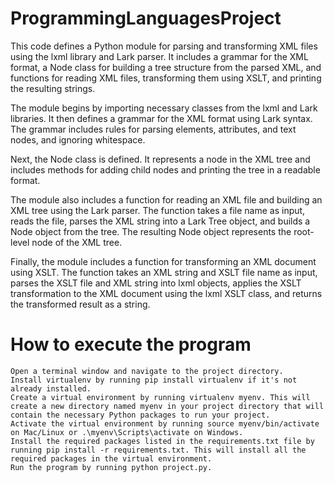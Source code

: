 # ProgrammingLanguagesProject
This code defines a Python module for parsing and transforming XML files using the lxml library and Lark parser. It includes a grammar for the XML format, a Node class for building a tree structure from the parsed XML, and functions for reading XML files, transforming them using XSLT, and printing the resulting strings.

The module begins by importing necessary classes from the lxml and Lark libraries. It then defines a grammar for the XML format using Lark syntax. The grammar includes rules for parsing elements, attributes, and text nodes, and ignoring whitespace.

Next, the Node class is defined. It represents a node in the XML tree and includes methods for adding child nodes and printing the tree in a readable format.

The module also includes a function for reading an XML file and building an XML tree using the Lark parser. The function takes a file name as input, reads the file, parses the XML string into a Lark Tree object, and builds a Node object from the tree. The resulting Node object represents the root-level node of the XML tree.

Finally, the module includes a function for transforming an XML document using XSLT. The function takes an XML string and XSLT file name as input, parses the XSLT file and XML string into lxml objects, applies the XSLT transformation to the XML document using the lxml XSLT class, and returns the transformed result as a string.

# How to execute the program
    Open a terminal window and navigate to the project directory.
    Install virtualenv by running pip install virtualenv if it's not already installed.
    Create a virtual environment by running virtualenv myenv. This will create a new directory named myenv in your project directory that will contain the necessary Python packages to run your project.
    Activate the virtual environment by running source myenv/bin/activate on Mac/Linux or .\myenv\Scripts\activate on Windows.
    Install the required packages listed in the requirements.txt file by running pip install -r requirements.txt. This will install all the required packages in the virtual environment.
    Run the program by running python project.py.
